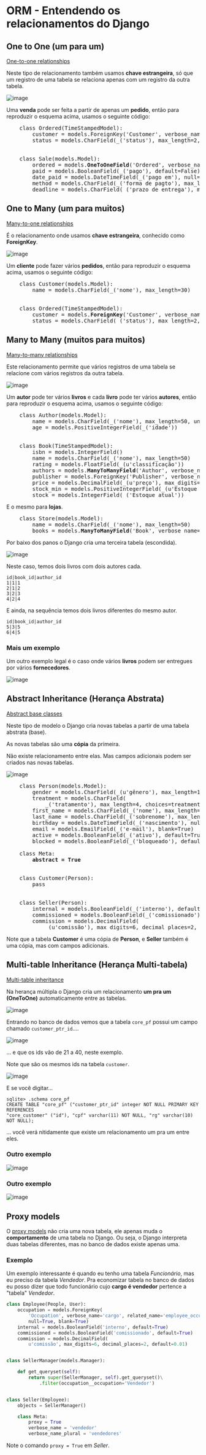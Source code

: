 # ORM - Entendendo os relacionamentos do Django

## One to One (um para um)

[One-to-one relationships](https://docs.djangoproject.com/es/1.9/topics/db/models/#one-to-one-relationships)

Neste tipo de relacionamento também usamos **chave estrangeira**, só que um registro de uma tabela se relaciona apenas com um registro da outra tabela.

![image](img/02oneToone.jpg)

Uma **venda** pode ser feita a partir de apenas um **pedido**, então para reproduzir o esquema acima, usamos o seguinte código:

<pre>
    class Ordered(TimeStampedModel):
        customer = models.ForeignKey('Customer', verbose_name=_('cliente'), related_name='cliente_pedido')
        status = models.CharField(_('status'), max_length=2, choices=status_list, default='pe')


    class Sale(models.Model):
        ordered = models.<b>OneToOneField</b>('Ordered', verbose_name=_('pedido'))
        paid = models.BooleanField(_('pago'), default=False)
        date_paid = models.DateTimeField(_('pago em'), null=True, blank=True)
        method = models.CharField(_('forma de pagto'), max_length=20, blank=True)
        deadline = models.CharField(_('prazo de entrega'), max_length=50, blank=True)
</pre>


## One to Many (um para muitos)

[Many-to-one relationships](https://docs.djangoproject.com/es/1.9/topics/db/models/#many-to-one-relationships)

É o relacionamento onde usamos **chave estrangeira**, conhecido como **ForeignKey**.

![image](img/01fk.jpg)

Um **cliente** pode fazer vários **pedidos**, então para reproduzir o esquema acima, usamos o seguinte código:

<pre>
    class Customer(models.Model):
        name = models.CharField(_('nome'), max_length=30)


    class Ordered(TimeStampedModel):
        customer = models.<b>ForeignKey</b>('Customer', verbose_name=_('cliente'), related_name='cliente_pedido')
        status = models.CharField(_('status'), max_length=2, choices=status_list, default='pe')
</pre>


## Many to Many (muitos para muitos)

[Many-to-many relationships](https://docs.djangoproject.com/es/1.9/topics/db/models/#many-to-many-relationships)

Este relacionamento permite que vários registros de uma tabela se relacione com vários registros da outra tabela.

![image](img/03m2m.jpg)

Um **autor** pode ter vários **livros** e cada **livro** pode ter vários **autores**, então para reproduzir o esquema acima, usamos o seguinte código:

<pre>
    class Author(models.Model):
        name = models.CharField(_('nome'), max_length=50, unique=True)
        age = models.PositiveIntegerField(_('idade'))


    class Book(TimeStampedModel):
        isbn = models.IntegerField()
        name = models.CharField(_('nome'), max_length=50)
        rating = models.FloatField(_(u'classificação'))
        authors = models.<b>ManyToManyField</b>('Author', verbose_name='autores')
        publisher = models.ForeignKey('Publisher', verbose_name='editora')
        price = models.DecimalField(_(u'preço'), max_digits=5, decimal_places=2)
        stock_min = models.PositiveIntegerField(_(u'Estoque mínimo'), default=0)
        stock = models.IntegerField(_('Estoque atual'))
</pre>

E o mesmo para **lojas**.

<pre>
    class Store(models.Model):
        name = models.CharField(_('nome'), max_length=50)
        books = models.<b>ManyToManyField</b>('Book', verbose_name='livros')
</pre>

Por baixo dos panos o Django cria uma terceira tabela (escondida).

![image](img/sqlite01.png)
    
Neste caso, temos dois livros com dois autores cada.

    id|book_id|author_id
    1|1|1
    2|1|2
    3|2|3
    4|2|4

E ainda, na sequência temos dois livros diferentes do mesmo autor.

    id|book_id|author_id
    5|3|5
    6|4|5

### Mais um exemplo

Um outro exemplo legal é o caso onde vários **livros** podem ser entregues por vários **fornecedores**.

![image](img/04m2m.jpg)


## Abstract Inheritance (Herança Abstrata)

[Abstract base classes](https://docs.djangoproject.com/es/1.9/topics/db/models/#abstract-base-classes)

Neste tipo de modelo o Django cria novas tabelas a partir de uma tabela abstrata (base).

As novas tabelas são uma **cópia** da primeira.

Não existe relacionamento entre elas. Mas campos adicionais podem ser criados nas novas tabelas.

![image](img/05abstract.jpg)

<pre>
    class Person(models.Model):
        gender = models.CharField(_(u'gênero'), max_length=1, choices=gender_list)
        treatment = models.CharField(
            _('tratamento'), max_length=4, choices=treatment_list, blank=True)
        first_name = models.CharField(_('nome'), max_length=30)
        last_name = models.CharField(_('sobrenome'), max_length=30)
        birthday = models.DateTimeField(_('nascimento'), null=True, blank=True)
        email = models.EmailField(_('e-mail'), blank=True)
        active = models.BooleanField(_('ativo'), default=True)
        blocked = models.BooleanField(_('bloqueado'), default=False)

    class Meta:
        <b>abstract = True</b>


    class Customer(Person):
        pass


    class Seller(Person):
        internal = models.BooleanField(_('interno'), default=True)
        commissioned = models.BooleanField(_('comissionado'), default=True)
        commission = models.DecimalField(
            _(u'comissão'), max_digits=6, decimal_places=2, default=0.01, blank=True)
</pre>

Note que a tabela **Customer** é uma cópia de **Person**, e **Seller** também é uma cópia, mas com campos adicionais.



## Multi-table Inheritance (Herança Multi-tabela)

[Multi-table inheritance](https://docs.djangoproject.com/es/1.9/topics/db/models/#multi-table-inheritance)

Na herança múltipla o Django cria um relacionamento **um pra um (OneToOne)** automaticamente entre as tabelas.

![image](img/06multitable.jpg)

Entrando no banco de dados vemos que a tabela `core_pf` possui um campo chamado `customer_ptr_id`....

![image](img/core_pf.png)

... e que os ids vão de 21 a 40, neste exemplo.

Note que são os mesmos ids na tabela `customer`.

![image](img/customer_table.png)

E se você digitar...

    sqlite> .schema core_pf
    CREATE TABLE "core_pf" ("customer_ptr_id" integer NOT NULL PRIMARY KEY REFERENCES 
    "core_customer" ("id"), "cpf" varchar(11) NOT NULL, "rg" varchar(10) NOT NULL);

... você verá nitidamente que existe um relacionamento um pra um entre eles.

### Outro exemplo

![image](img/07multitable_customer_provider.jpg)

### Outro exemplo

![image](img/08multitable_teacher_student.jpg)


## Proxy models

O [proxy models](https://docs.djangoproject.com/es/1.9/topics/db/models/#proxy-models) não cria uma nova tabela, ele apenas muda o **comportamento** de uma tabela no Django. Ou seja, o Django interpreta duas tabelas diferentes, mas no banco de dados existe apenas uma.

### Exemplo

Um exemplo interessante é quando eu tenho uma tabela *Funcionário*, mas eu preciso da tabela *Vendedor*. Pra economizar tabela no banco de dados eu posso dizer que todo funcionário cujo **cargo é vendedor** pertence a "tabela" *Vendedor*.

```python
class Employee(People, User):
    occupation = models.ForeignKey(
        'Occupation', verbose_name='cargo', related_name='employee_occupation',
        null=True, blank=True)
    internal = models.BooleanField('interno', default=True)
    commissioned = models.BooleanField('comissionado', default=True)
    commission = models.DecimalField(
        u'comissão', max_digits=6, decimal_places=2, default=0.01)


class SellerManager(models.Manager):

    def get_queryset(self):
        return super(SellerManager, self).get_queryset()\
            .filter(occupation__occupation='Vendedor')


class Seller(Employee):
    objects = SellerManager()

    class Meta:
        proxy = True
        verbose_name = 'vendedor'
        verbose_name_plural = 'vendedores'
```

Note o comando `proxy = True` em *Seller*.

